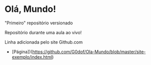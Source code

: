 # Olá, Mundo!
 "Primeiro" repositório versionado

Repositório durante uma aula ao vivo!

Linha adicionada pelo site Github.com

* [Página])(https://github.com/G0dof/Ola-Mundo/blob/master/site-exemplo/index.html)
